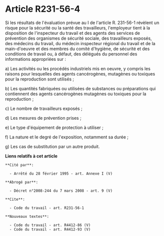 # Article R231-56-4

Si les résultats de l'évaluation prévue au I de l'article R. 231-56-1 révèlent un risque pour la sécurité ou la santé des
travailleurs, l'employeur tient à la disposition de l'inspecteur du travail et des agents des services de prévention des
organismes de sécurité sociale, des travailleurs exposés, des médecins du travail, du médecin inspecteur régional du travail
et de la main-d'oeuvre et des membres du comité d'hygiène, de sécurité et des conditions de travail ou, à défaut, des
délégués du personnel des informations appropriées sur :

a) Les activités ou les procédés industriels mis en oeuvre, y compris les raisons pour lesquelles des agents cancérogènes,
mutagènes ou toxiques pour la reproduction sont utilisés ;

b) Les quantités fabriquées ou utilisées de substances ou préparations qui contiennent des agents cancérogènes mutagènes ou
toxiques pour la reproduction ;

c) Le nombre de travailleurs exposés ;

d) Les mesures de prévention prises ;

e) Le type d'équipement de protection à utiliser ;

f) La nature et le degré de l'exposition, notamment sa durée ;

g) Les cas de substitution par un autre produit.

**Liens relatifs à cet article**

	**Cité par**:

	  - Arrêté du 28 février 1995 - art. Annexe I (V)

	**Abrogé par**:

	  - Décret n°2008-244 du 7 mars 2008 - art. 9 (V)

	**Cite**:

	  - Code du travail - art. R231-56-1

	**Nouveaux textes**:

	  - Code du travail - art. R4412-86 (V)
	  - Code du travail - art. R4412-93 (V)
